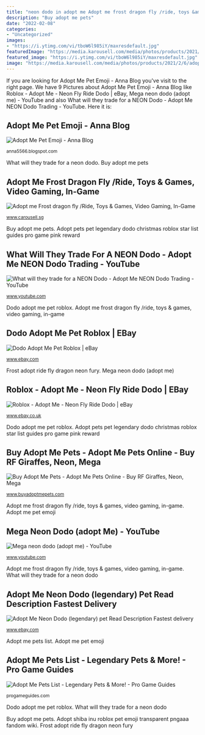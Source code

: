 ```yaml
---
title: "neon dodo in adopt me Adopt me frost dragon fly /ride, toys &amp; games, video gaming, in-game"
description: "Buy adopt me pets"
date: "2022-02-08"
categories:
- "Uncategorized"
images:
- "https://i.ytimg.com/vi/tboW6l985iY/maxresdefault.jpg"
featuredImage: "https://media.karousell.com/media/photos/products/2021/2/6/adopt_me_neon_ride_frost_fury_1612609267_df0bd5d6_progressive_thumbnail.jpg"
featured_image: "https://i.ytimg.com/vi/tboW6l985iY/maxresdefault.jpg"
image: "https://media.karousell.com/media/photos/products/2021/2/6/adopt_me_neon_ride_frost_fury_1612609267_df0bd5d6_progressive_thumbnail.jpg"
---
```


If you are looking for Adopt Me Pet Emoji - Anna Blog you've visit to the right page. We have 9 Pictures about Adopt Me Pet Emoji - Anna Blog like Roblox - Adopt Me - Neon Fly Ride Dodo | eBay, Mega neon dodo (adopt me) - YouTube and also What will they trade for a NEON Dodo - Adopt Me NEON Dodo Trading - YouTube. Here it is:

## Adopt Me Pet Emoji - Anna Blog

![Adopt Me Pet Emoji - Anna Blog](https://image.pngaaa.com/459/34459-middle.png "Buy adopt me pets")

<small>anna5566.blogspot.com</small>

What will they trade for a neon dodo. Buy adopt me pets

## Adopt Me Frost Dragon Fly /Ride, Toys &amp; Games, Video Gaming, In-Game

![Adopt me Frost dragon fly /Ride, Toys &amp; Games, Video Gaming, In-Game](https://media.karousell.com/media/photos/products/2021/2/6/adopt_me_neon_ride_frost_fury_1612609267_df0bd5d6_progressive_thumbnail.jpg "Adopt me pet emoji")

<small>www.carousell.sg</small>

Buy adopt me pets. Adopt pets pet legendary dodo christmas roblox star list guides pro game pink reward

## What Will They Trade For A NEON Dodo - Adopt Me NEON Dodo Trading - YouTube

![What will they trade for a NEON Dodo - Adopt Me NEON Dodo Trading - YouTube](https://i.ytimg.com/vi/UCFlgsxRxQg/maxresdefault.jpg "Adopt me pets list")

<small>www.youtube.com</small>

Dodo adopt me pet roblox. Adopt me frost dragon fly /ride, toys &amp; games, video gaming, in-game

## Dodo Adopt Me Pet Roblox | EBay

![Dodo Adopt Me Pet Roblox | eBay](https://i.ebayimg.com/images/g/oM8AAOSwlEtfiiuI/s-l300.jpg "Adopt pets pet legendary dodo christmas roblox star list guides pro game pink reward")

<small>www.ebay.com</small>

Frost adopt ride fly dragon neon fury. Mega neon dodo (adopt me)

## Roblox - Adopt Me - Neon Fly Ride Dodo | EBay

![Roblox - Adopt Me - Neon Fly Ride Dodo | eBay](https://i.ebayimg.com/images/g/F0UAAOSwNcpfiquB/s-l400.jpg "Frost adopt ride fly dragon neon fury")

<small>www.ebay.co.uk</small>

Dodo adopt me pet roblox. Adopt pets pet legendary dodo christmas roblox star list guides pro game pink reward

## Buy Adopt Me Pets - Adopt Me Pets Online - Buy RF Giraffes, Neon, Mega

![Buy Adopt Me Pets - Adopt Me Pets Online - Buy RF Giraffes, Neon, Mega](https://www.buyadoptmepets.com/wp-content/uploads/2021/04/diamond-egg.png "Adopt me pet emoji")

<small>www.buyadoptmepets.com</small>

Adopt me frost dragon fly /ride, toys &amp; games, video gaming, in-game. Adopt me pet emoji

## Mega Neon Dodo (adopt Me) - YouTube

![Mega neon dodo (adopt me) - YouTube](https://i.ytimg.com/vi/tboW6l985iY/maxresdefault.jpg "Mega neon dodo (adopt me)")

<small>www.youtube.com</small>

Adopt me frost dragon fly /ride, toys &amp; games, video gaming, in-game. What will they trade for a neon dodo

## Adopt Me Neon Dodo (legendary) Pet Read Description Fastest Delivery

![Adopt Me Neon Dodo (legendary) pet Read Description Fastest delivery](https://i.ebayimg.com/images/g/EMoAAOSw3PlgDYP6/s-l300.png "Dodo adopt me pet roblox")

<small>www.ebay.com</small>

Adopt me pets list. Adopt me pet emoji

## Adopt Me Pets List - Legendary Pets &amp; More! - Pro Game Guides

![Adopt Me Pets List - Legendary Pets &amp; More! - Pro Game Guides](https://progameguides.com/wp-content/uploads/2020/03/adopt-me-pink-dodo-816x459.jpg "Buy adopt me pets")

<small>progameguides.com</small>

Dodo adopt me pet roblox. What will they trade for a neon dodo

Buy adopt me pets. Adopt shiba inu roblox pet emoji transparent pngaaa fandom wiki. Frost adopt ride fly dragon neon fury
